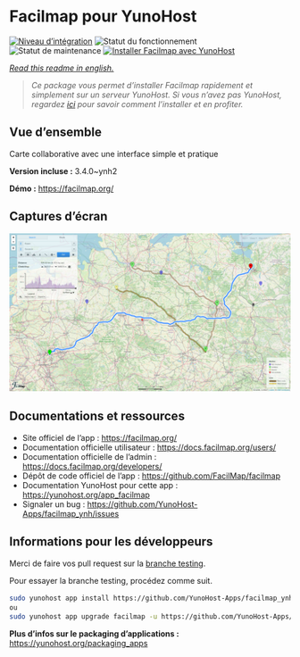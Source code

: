<!--
N.B.: This README was automatically generated by https://github.com/YunoHost/apps/tree/master/tools/README-generator
It shall NOT be edited by hand.
-->

# Facilmap pour YunoHost

[![Niveau d’intégration](https://dash.yunohost.org/integration/facilmap.svg)](https://dash.yunohost.org/appci/app/facilmap) ![Statut du fonctionnement](https://ci-apps.yunohost.org/ci/badges/facilmap.status.svg) ![Statut de maintenance](https://ci-apps.yunohost.org/ci/badges/facilmap.maintain.svg)
[![Installer Facilmap avec YunoHost](https://install-app.yunohost.org/install-with-yunohost.svg)](https://install-app.yunohost.org/?app=facilmap)

*[Read this readme in english.](./README.md)*

> *Ce package vous permet d’installer Facilmap rapidement et simplement sur un serveur YunoHost.
Si vous n’avez pas YunoHost, regardez [ici](https://yunohost.org/#/install) pour savoir comment l’installer et en profiter.*

## Vue d’ensemble

Carte collaborative avec une interface simple et pratique

**Version incluse :** 3.4.0~ynh2

**Démo :** https://facilmap.org/

## Captures d’écran

![Capture d’écran de Facilmap](./doc/screenshots/screenshot.png)

## Documentations et ressources

* Site officiel de l’app : <https://facilmap.org/>
* Documentation officielle utilisateur : <https://docs.facilmap.org/users/>
* Documentation officielle de l’admin : <https://docs.facilmap.org/developers/>
* Dépôt de code officiel de l’app : <https://github.com/FacilMap/facilmap>
* Documentation YunoHost pour cette app : <https://yunohost.org/app_facilmap>
* Signaler un bug : <https://github.com/YunoHost-Apps/facilmap_ynh/issues>

## Informations pour les développeurs

Merci de faire vos pull request sur la [branche testing](https://github.com/YunoHost-Apps/facilmap_ynh/tree/testing).

Pour essayer la branche testing, procédez comme suit.

``` bash
sudo yunohost app install https://github.com/YunoHost-Apps/facilmap_ynh/tree/testing --debug
ou
sudo yunohost app upgrade facilmap -u https://github.com/YunoHost-Apps/facilmap_ynh/tree/testing --debug
```

**Plus d’infos sur le packaging d’applications :** <https://yunohost.org/packaging_apps>
